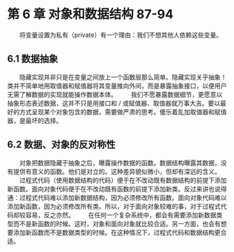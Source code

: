 # 第 6 章 对象和数据结构 87-94
　　将变量设置为私有（private）有一个理由：我们不想其他人依赖这些变量。

## 6.1 数据抽象
　　隐藏实现并非只是在变量之间放上一个函数层那么简单。隐藏实现关乎抽象！类并不简单地用取值器和赋值器将其变量推向外间，而是暴露抽象接口，以便用户无需了解数据的实现就能操作数据本体。
　　我们不愿暴露数据细节，更愿意以抽象形态表述数据，这并不只是用接口和 / 或赋值器、取值器就万事大吉。要以最好的方式呈现某个对象包含的数据，需要做严肃的思考。傻乐着乱加取值器和赋值器，是最坏的选择。

## 6.2 数据、对象的反对称性
　　对象把数据隐藏于抽象之后，曝露操作数据的函数。数据结构曝露其数据，没有提供有意义的函数。他们是对立的。这种差异貌似微小，但却有深远的含义。
　　过程式代码（使用数据结构的代码）便于在不改动既有数据结构的前提下添加新函数。面向对象代码便于在不改动既有函数的前提下添加新类。反过来讲也说得通：过程式代码难以添加新数据结构，因为必须修改所有函数。面向对象代码难以添加新函数，因为必须修改所有类。所以，对于面向对象较难的事，对于过程式代码却较容易，反之亦然。
　　在任何一个复杂系统中，都会有需要添加新数据类型而不是新函数的时候。这时，对象和面向对象就比较合适。另一方面，也会有想要添加新函数而不是数据类型的时候。在这种情况下，过程式代码和数据结构更合适。





